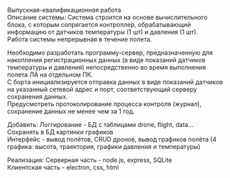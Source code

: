 Выпускная-квалификационная работа\
Описание системы: Система строится на основе вычислительного блока, 
с которым сопрягается контроллер, обрабатывающий информацию от датчиков температуры (1 шт) и давления (1 шт). \
Работа системы непрерывная в течение полета.

Необходимо разработать программу-сервер, предназначенную для накопления регистрационных данных 
(в виде показаний датчиков температуры и давления) непосредственно во время выполнения полета ЛА на отдельном ПК.\
С борта инициализируется отправка данных в виде показаний датчиков на указанный сетевой адрес и порт, 
соответствующий серверу сохранения данных.\
Предусмотреть протоколирование процесса контроля (журнал), сохранение данных не менее чем за 1 год. 

Добавить: 
Логгирование - БД с таблицами drone, flight, data...\
Сохранять в БД картинки графиков\
Интерфейс - вывод полётов, CRUD дронов, вывод графиков полёта (4 графика: высота, траектория, графики давления и температуры)


Реализация: 
Серверная часть - node.js, express, SQLite\
Клиентская часть - electron, css, html



